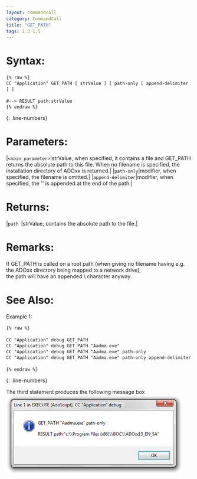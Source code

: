 ```yaml
---
layout: commandcall
category: CommandCall
title: "GET_PATH"
tags: 1.3 1.5
---
```




# Syntax:  

```adoscript
{% raw %}
CC "Application" GET_PATH [ strValue ] [ path-only [ append-delimiter ] ]

#--> RESULT path:strValue
{% endraw %}
```
{: .line-numbers}

# Parameters:  

|`<main_parameter>`|strValue, when specified, it contains a file and GET_PATH returns the absolute path to this file. When no filename is specified, the installation directory of ADOxx is returned.|
|`path-only`|modifier, when specified, the filename is omitted.|
|`append-delimiter`|modifier, when specified, the '\' is appended at the end of the path.|

# Returns:  

|`path `|strValue, contains the absolute path to the file.|

# Remarks:

If GET_PATH is called on a root path (when giving no filename having e.g. the ADOxx directory being mapped to a network drive),  
the path will have an appended \ character anyway.

# See Also:  



Example 1:

```adoscript
{% raw %}

CC "Application" debug GET_PATH
CC "Application" debug GET_PATH "Aadma.exe"
CC "Application" debug GET_PATH "Aadma.exe" path-only
CC "Application" debug GET_PATH "Aadma.exe" path-only append-delimiter

{% endraw %}
```
{: .line-numbers}

The third statement produces the following message box  
![](/images/GET_PATH.png)
